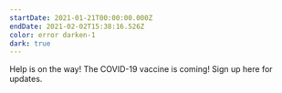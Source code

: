 ```yaml
---
startDate: 2021-01-21T00:00:00.000Z
endDate: 2021-02-02T15:38:16.526Z
color: error darken-1
dark: true
---
```


<post-button text large to="/covid-19-vaccine-coming-soon">
  Help is on the way! The COVID-19 vaccine is coming! Sign up here for
  updates.
</post-button>
